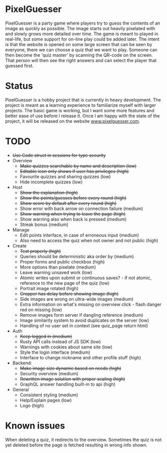 
# PixelGuesser
PixelGuesser is a party game where players try to guess the contents of an
image as quickly as possible. The image starts out heavily pixelated with 
and slowly grows more detailed over time. The game is meant to played in 
real-life, but some support for on-line play could be added later. The 
intent is that the website is opened on some large screen that can be seen 
by everyone, there we can choose a quiz that we want to play. Someone can 
then become the 'quiz master' by scanning the QR-code on the screen. That 
person will then see the right answers and can select the player that 
guessed first.

# Status
PixelGuesser is a hobby project that is currently in heavy development.
The project is meant as a learning experience to familiarize myself with larger projects.
The basic game is working, but I want some more features and better ease 
of use before I release it. Once I am happy with the state of the project,
it will be released on the website www.pixelguesser.com.

# TODO
- ~~Use Code struct in sessions for type security~~
- Overview 
  - ~~Make quizzes searchable by name and description (low)~~
  - ~~Editable icon only shows if user has privileges (high)~~
  - Favourite quizzes and sharing quizzes (low)
  - Hide incomplete quizzes (low)
- Host
  - ~~Show the explanation (high)~~
  - ~~Show the points/guesses before every round (high)~~
  - ~~Show score by default after every round (high)~~
  - Show error with back arrow on connection failure (medium)
  - ~~Show warning when trying to leave the page (high)~~
  - Show warning also when back is pressed (medium)
  - Streak bonus (medium)
- Manage
  - Edit points interface, in case of erroneous input (medium)
  - Also need to access the quiz when not owner and not public (high)
- Create
  - ~~Test properly (high)~~
  - Queries should be deterministic aka order by (medium)
  - Proper forms and public checkbox (high)
  - More options than pixelate (medium)
  - Leave warning unsaved work (low)
  - Atomic writes upon submit or continuous saves? - if not atomic, reference to the new page of the quiz (low)
  - Portrait image rotated (high)
  - ~~Cropper has delay before showing image (high)~~
  - Side images are wrong on ultra-wide images (medium)
  - Extra information on what's missing on overview click - flash danger red on missing (low)
  - Remove images form server if dangling reference (medium)
  - Image similarity system to avoid duplicates on the server (low)
  - Handling of no user set in context (see quiz_page return html)
- Auth
  - ~~Keep logged in (medium)~~
  - Rusty API calls instead of JS SDK (low)
  - Warnings with cookies about same site (low)
  - Style the login interface (medium)
  - Interface to change nickname and other profile stuff (high)
- Backend:
  - ~~Make image size dynamic based on needs (high)~~
  - Security overview (medium)
  - ~~Rewritten image solution with proper scaling (high)~~
  - GraphQL answer handling built-in to api (high)
- General
  - Consistent styling (medium)
  - Help/Explain pages (low)
  - Logo (high)

# Known issues
When deleting a quiz, it redirects to the overview. 
Sometimes the quiz is not yet deleted before the page 
is fetched resulting in wrong info shown.


  

